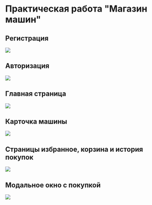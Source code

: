 # Практическая работа "Магазин машин"

## Регистрация

![](https://github.com/SergioCode24/RussianCarsLosev/blob/main/sign_up.gif)

## Авторизация

![](https://github.com/SergioCode24/RussianCarsLosev/blob/main/login.gif)

## Главная страница

![](https://github.com/SergioCode24/RussianCarsLosev/blob/main/home_page.gif)

## Карточка машины

![](https://github.com/SergioCode24/RussianCarsLosev/blob/main/card_of_car.gif)

## Страницы избранное, корзина и история покупок

![](https://github.com/SergioCode24/RussianCarsLosev/blob/main/favorite_page_cart_page_history_page.gif)

## Модальное окно с покупкой

![](https://github.com/SergioCode24/RussianCarsLosev/blob/main/model_window_buy.gif)
